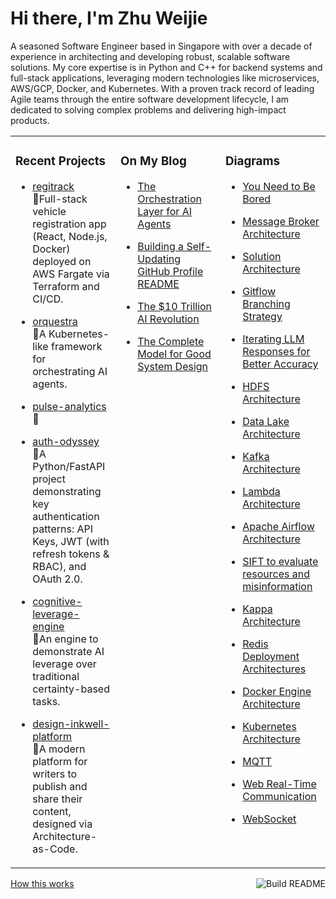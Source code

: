# Hi there, I'm Zhu Weijie

A seasoned Software Engineer based in Singapore with over a decade of experience in architecting and developing robust, scalable software solutions. My core expertise is in Python and C++ for backend systems and full-stack applications, leveraging modern technologies like microservices, AWS/GCP, Docker, and Kubernetes. With a proven track record of leading Agile teams through the entire software development lifecycle, I am dedicated to solving complex problems and delivering high-impact products.

<table>
<tr>
<td valign="top" width="33%">

### Recent Projects
<!-- recent_projects starts -->
* [regitrack](https://github.com/zhu-weijie/regitrack)<br/>🧮Full-stack vehicle registration app (React, Node.js, Docker) deployed on AWS Fargate via Terraform and CI/CD.

* [orquestra](https://github.com/zhu-weijie/orquestra)<br/>🧮A Kubernetes-like framework for orchestrating AI agents.

* [pulse-analytics](https://github.com/zhu-weijie/pulse-analytics)<br/>🧮

* [auth-odyssey](https://github.com/zhu-weijie/auth-odyssey)<br/>🧮A Python/FastAPI project demonstrating key authentication patterns: API Keys, JWT (with refresh tokens & RBAC), and OAuth 2.0.

* [cognitive-leverage-engine](https://github.com/zhu-weijie/cognitive-leverage-engine)<br/>🧮An engine to demonstrate AI leverage over traditional certainty-based tasks.

* [design-inkwell-platform](https://github.com/zhu-weijie/design-inkwell-platform)<br/>🧮A modern platform for writers to publish and share their content, designed via Architecture-as-Code.
<!-- recent_projects ends -->

</td>
<td valign="top" width="33%">

### On My Blog
<!-- blog starts -->
* [The Orchestration Layer for AI Agents](https://zhu-weijie.github.io/posts/2025-09-01-the-orchestration-layer-for-ai-agents/)

* [Building a Self-Updating GitHub Profile README](https://zhu-weijie.github.io/posts/2025-08-31-building-a-self-updating-github-profile-readme/)

* [The $10 Trillion AI Revolution](https://zhu-weijie.github.io/posts/2025-08-31-the-ten-trillion-dollars-ai-revolution/)

* [The Complete Model for Good System Design](https://zhu-weijie.github.io/posts/2025-08-31-the-complete-model-for-good-system-design/)
<!-- blog ends -->

</td>
<td valign="top" width="33%">

### Diagrams
<!-- diagrams starts -->
* [You Need to Be Bored](https://zhu-weijie.github.io/posts/2025-09-09-embracing-boredom/)

* [Message Broker Architecture](https://zhu-weijie.github.io/posts/2025-09-08-message-broker/)

* [Solution Architecture](https://zhu-weijie.github.io/posts/2025-09-08-architecture/)

* [Gitflow Branching Strategy](https://zhu-weijie.github.io/posts/2025-09-08-gitflow-branching-strategy/)

* [Iterating LLM Responses for Better Accuracy](https://zhu-weijie.github.io/posts/2025-09-08-iterating-llm-responses/)

* [HDFS Architecture](https://zhu-weijie.github.io/posts/2025-09-08-hdfs/)

* [Data Lake Architecture](https://zhu-weijie.github.io/posts/2025-09-08-data-lake-architecture/)

* [Kafka Architecture](https://zhu-weijie.github.io/posts/2025-09-08-kafka/)

* [Lambda Architecture](https://zhu-weijie.github.io/posts/2025-09-08-lambda-architecture/)

* [Apache Airflow Architecture](https://zhu-weijie.github.io/posts/2025-09-08-airflow/)

* [SIFT to evaluate resources and misinformation](https://zhu-weijie.github.io/posts/2025-09-08-sift/)

* [Kappa Architecture](https://zhu-weijie.github.io/posts/2025-09-08-kappa-architecture/)

* [Redis Deployment Architectures](https://zhu-weijie.github.io/posts/2025-09-07-redis-deployment/)

* [Docker Engine Architecture](https://zhu-weijie.github.io/posts/2025-09-07-docker-engine/)

* [Kubernetes Architecture](https://zhu-weijie.github.io/posts/2025-09-07-kubernetes-architecture/)

* [MQTT](https://zhu-weijie.github.io/posts/2025-09-07-mqtt/)

* [Web Real-Time Communication](https://zhu-weijie.github.io/posts/2025-09-07-web-rtc/)

* [WebSocket](https://zhu-weijie.github.io/posts/2025-09-07-websockets/)
<!-- diagrams ends -->

</td>
</tr>
</table>

<a href="https://github.com/zhu-weijie/zhu-weijie/actions"><img src="https://github.com/zhu-weijie/zhu-weijie/workflows/Build%20README/badge.svg" align="right" alt="Build README"></a><a href="https://zhu-weijie.github.io/posts/2025-08-31-building-a-self-updating-github-profile-readme/">How this works</a>
